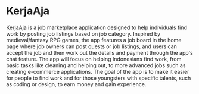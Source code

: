 # KerjaAja
KerjaAja is a job marketplace application designed to help individuals find work by posting job listings based on job category. Inspired by medieval/fantasy RPG games, the app features a job board in the home page where job owners can post quests or job listings, and users can accept the job and then work out the details and payment through the app's chat feature. The app will focus on helping Indonesians find work, from basic tasks like cleaning and helping out, to more advanced jobs such as creating e-commerce applications. The goal of the app is to make it easier for people to find work and for those youngsters with specific talents, such as coding or design, to earn money and gain experience.
